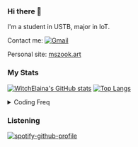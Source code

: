 ### Hi there 👋

I'm a student in USTB, major in IoT. 

Contact me: [![Gmail](https://img.shields.io/badge/Gmail-mail@mszook.art-orange?logo=gmail)](mailto:mail@mszook.art)

Personal site: [mszook.art](http://mszook.art/)

<!--
**WitchElaina/WitchElaina** is a ✨ _special_ ✨ repository because its `README.md` (this file) appears on your GitHub profile.

Here are some ideas to get you started:

- 🔭 I’m currently working on ...
- 🌱 I’m currently learning ...
- 👯 I’m looking to collaborate on ...
- 🤔 I’m looking for help with ...
- 💬 Ask me about ...
- 📫 How to reach me: ...
- 😄 Pronouns: ...
- ⚡ Fun fact: ...
-->
### My Stats

[![WitchElaina's GitHub stats](https://github-readme-stats.vercel.app/api?username=WitchElaina&show_icons=true&hide=issues)](https://github.com/anuraghazra/github-readme-stats) [![Top Langs](https://github-readme-stats.vercel.app/api/top-langs/?username=WitchElaina&layout=compact&hide=html)](https://github.com/anuraghazra/github-readme-stats)

<details>
  <summary>Coding Freq</summary>
  <a href="https://wakatime.com"><img src="https://wakatime.com/share/@b2ca97db-bce2-4b9b-8588-23c0de16890a/095b592a-2668-4944-8e3e-8bd80755dcda.png" /></a>
</details>

### Listening

[![spotify-github-profile](https://spotify-github-profile.vercel.app/api/view?uid=31wbjt6gkngdmcajuwnec77vwdyq&cover_image=true&theme=default&bar_color=53b14f&bar_color_cover=true)](https://spotify-github-profile.vercel.app/api/view?uid=31wbjt6gkngdmcajuwnec77vwdyq&redirect=true)
